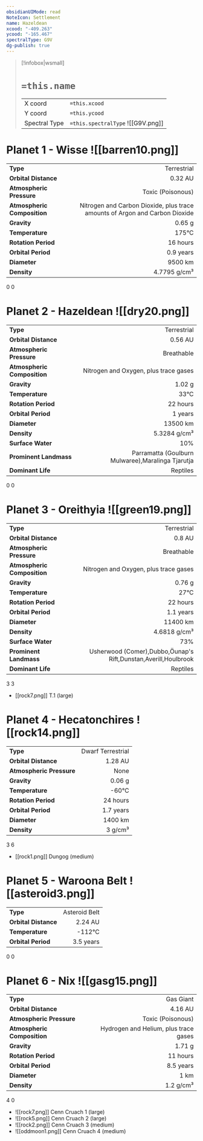 ```yaml
---
obsidianUIMode: read
NoteIcon: Settlement
name: Hazeldean
xcood: "-409.263"
ycood: "-165.467"
spectralType: G9V
dg-publish: true
---
```

> [!infobox|wsmall]
> # `=this.name`
> | | |
> | - | - |
> | X coord | `=this.xcood` |
> | Y coord| `=this.ycood` |
> | Spectral Type | `=this.spectralType` ![[G9V.png]] |

# Planet 1 - Wisse ![[barren10.png]]
|                             |                           |
| --------------------------- | -------------------------:|
| **Type**                    |             Terrestrial |
| **Orbital Distance**        |   0.32 AU |
| **Atmospheric Pressure**    |       Toxic (Poisonous) |
| **Atmospheric Composition** |      Nitrogen and Carbon Dioxide, plus trace amounts of Argon and Carbon Dioxide |
| **Gravity**                 |        0.65 g |
| **Temperature**             |    175°C |
| **Rotation Period**         |  16 hours |
| **Orbital Period** | 0.9 years |
| **Diameter**                |      9500 km | 
| **Density**                 |    4.7795 g/cm³ |



0
0



# Planet 2 - Hazeldean ![[dry20.png]]
|                             |                           |
| --------------------------- | -------------------------:|
| **Type**                    |             Terrestrial |
| **Orbital Distance**        |   0.56 AU |
| **Atmospheric Pressure**    |       Breathable |
| **Atmospheric Composition** |      Nitrogen and Oxygen, plus trace gases |
| **Gravity**                 |        1.02 g |
| **Temperature**             |    33°C |
| **Rotation Period**         |  22 hours |
| **Orbital Period** | 1 years |
| **Diameter**                |      13500 km | 
| **Density**                 |    5.3284 g/cm³ |
| **Surface Water**           |           10% | 
| **Prominent Landmass**      |         Parramatta (Goulburn Mulwaree),Maralinga Tjarutja | 
| **Dominant Life**           |         Reptiles |



0
0



# Planet 3 - Oreithyia ![[green19.png]]
|                             |                           |
| --------------------------- | -------------------------:|
| **Type**                    |             Terrestrial |
| **Orbital Distance**        |   0.8 AU |
| **Atmospheric Pressure**    |       Breathable |
| **Atmospheric Composition** |      Nitrogen and Oxygen, plus trace gases |
| **Gravity**                 |        0.76 g |
| **Temperature**             |    27°C |
| **Rotation Period**         |  22 hours |
| **Orbital Period** | 1.1 years |
| **Diameter**                |      11400 km | 
| **Density**                 |    4.6818 g/cm³ |
| **Surface Water**           |           73% | 
| **Prominent Landmass**      |         Usherwood (Comer),Dubbo,Öunap's Rift,Dunstan,Averill,Houlbrook | 
| **Dominant Life**           |         Reptiles |



3
3

- [[rock7.png]] T.1 (large)

# Planet 4 - Hecatonchires ![[rock14.png]]
|                             |                           |
| --------------------------- | -------------------------:|
| **Type**                    |             Dwarf Terrestrial |
| **Orbital Distance**        |   1.28 AU |
| **Atmospheric Pressure**    |       None |
| **Gravity**                 |        0.06 g |
| **Temperature**             |    -60°C |
| **Rotation Period**         |  24 hours |
| **Orbital Period** | 1.7 years |
| **Diameter**                |      1400 km | 
| **Density**                 |    3 g/cm³ |



3
6

- [[rock1.png]] Dungog (medium)

# Planet 5 - Waroona Belt ![[asteroid3.png]]
|                             |                           |
| --------------------------- | -------------------------:|
| **Type**                    |             Asteroid Belt |
| **Orbital Distance**        |   2.24 AU |
| **Temperature**             |    -112°C |
| **Orbital Period** | 3.5 years |



0
0



# Planet 6 - Nix ![[gasg15.png]]
|                             |                           |
| --------------------------- | -------------------------:|
| **Type**                    |             Gas Giant |
| **Orbital Distance**        |   4.16 AU |
| **Atmospheric Pressure**    |       Toxic (Poisonous) |
| **Atmospheric Composition** |      Hydrogen and Helium, plus trace gases |
| **Gravity**                 |        1.71 g |
| **Rotation Period**         |  11 hours |
| **Orbital Period** | 8.5 years |
| **Diameter**                |      1 km | 
| **Density**                 |    1.2 g/cm³ |



4
0

- ![[rock7.png]] Cenn Cruach 1 (large)
- ![[rock5.png]] Cenn Cruach 2 (large)
- ![[rock2.png]] Cenn Cruach 3 (medium)
- ![[oddmoon1.png]] Cenn Cruach 4 (medium)


